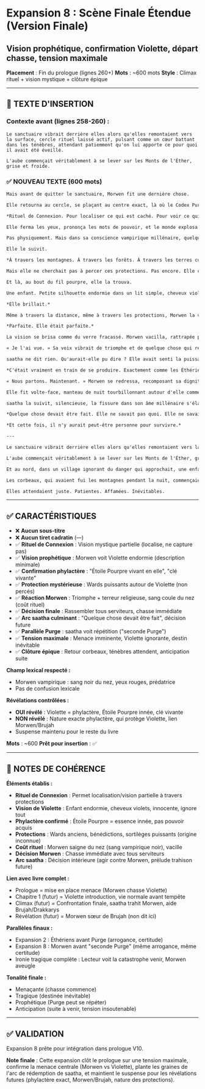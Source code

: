 # Expansion 8 : Scène Finale Étendue (Version Finale)
## Vision prophétique, confirmation Violette, départ chasse, tension maximale

**Placement** : Fin du prologue (lignes 260+)
**Mots** : ~600 mots
**Style** : Climax rituel + vision mystique + clôture épique

---

## 📍 TEXTE D'INSERTION

### Contexte avant (lignes 258-260) :
```
Le sanctuaire vibrait derrière elles alors qu'elles remontaient vers la surface, cercle rituel laissé actif, pulsant comme un cœur battant dans les ténèbres, attendant patiemment qu'on lui apporte ce pour quoi il avait été éveillé.

L'aube commençait véritablement à se lever sur les Monts de l'Éther, grise et froide.
```

### ✅ NOUVEAU TEXTE (600 mots)

```markdown
Mais avant de quitter le sanctuaire, Morwen fit une dernière chose.

Elle retourna au cercle, se plaçant au centre exact, là où le Codex Purpureus pulsait de sa lumière malade. Elle posa ses mains pâles sur la couverture de cuir noir, sentit le grimoire frémir sous ses doigts comme un animal reconnaissant son maître. Les pages se tournèrent furieusement, s'arrêtant sur un passage qu'elle connaissait par cœur, qu'elle avait lu mille fois dans ses nuits d'obsession.

*Rituel de Connexion. Pour localiser ce qui est caché. Pour voir ce qui refuse d'être vu.*

Elle ferma les yeux, prononça les mots de pouvoir, et le monde explosa.

Pas physiquement. Mais dans sa conscience vampirique millénaire, quelque chose se déchira, s'ouvrit, révélant un fil ténu de lumière pourpre qui s'étendait à travers l'Éther lui-même. Un lien. Une connexion. Fragile comme une toile d'araignée, mais là, indéniablement là.

Elle le suivit.

*À travers les montagnes. À travers les forêts. À travers les terres cultivées et les villages endormis. À travers les protections qui entouraient la cible comme des couches d'armure invisible. Des sortilèges anciens. Des bénédictions. Des wards si puissants qu'ils brûlaient comme du feu blanc dans sa vision éthérique.*

Mais elle ne cherchait pas à percer ces protections. Pas encore. Elle cherchait juste à confirmer. À voir. À savoir.

Et là, au bout du fil pourpre, elle la trouva.

Une enfant. Petite silhouette endormie dans un lit simple, cheveux violets étalés sur l'oreiller blanc. Un visage innocent, paisible, ignorant complètement qu'elle était le centre d'une tempête cosmique qui se préparait. Ignorant que des forces millénaires convergeaient vers elle, que des rituels interdits avaient été préparés pour elle, que son existence même était la clé d'un pouvoir que le monde avait essayé d'enterrer.

*Elle brillait.*

Même à travers la distance, même à travers les protections, Morwen la voyait. L'Étoile Pourpre vivait en elle. Pas comme un pouvoir acquis, mais comme une essence innée, tissée dans chaque cellule de son corps, pulsant en synchronie parfaite avec son cœur d'enfant. Un phylactère. Un réceptacle. Une clé vivante façonnée par des forces que même Morwen ne comprenait pas totalement.

*Parfaite. Elle était parfaite.*

La vision se brisa comme du verre fracassé. Morwen vacilla, rattrapée par saatha dont les mains froides stabilisèrent la vampire tremblante. Du sang noir coulait du nez de Morwen, prix minuscule pour l'information obtenue. Elle l'essuya d'un geste impatient, yeux rouges brillant d'une intensité démente.

« Je l'ai vue. » Sa voix vibrait de triomphe et de quelque chose qui ressemblait à de la terreur religieuse. « Elle existe. Elle est réelle. Et elle est exactement ce dont j'ai besoin. »

saatha ne dit rien. Qu'aurait-elle pu dire ? Elle avait senti la puissance qui avait traversé le cercle pendant la vision. Elle avait vu l'expression sur le visage de Morwen, mélange d'extase et de désespoir qui glaçait le sang même des immortels.

*C'était vraiment en train de se produire. Exactement comme les Éthériens. Exactement comme la Purge.*

« Nous partons. Maintenant. » Morwen se redressa, recomposant sa dignité vampirique, effaçant toute trace de faiblesse. « Rassemble les serviteurs. Tous. Je ne prends aucun risque cette fois. Nous la trouverons. Nous la prendrons. Et nous achèverons ce qui a été commencé il y a mille ans. »

Elle fit volte-face, manteau de nuit tourbillonnant autour d'elle comme des ailes de corbeau déployées, et marcha vers la sortie du sanctuaire avec la détermination absolue d'une prédatrice qui a enfin localisé sa proie.

saatha la suivit, silencieuse, la fissure dans son âme millénaire s'élargissant à chaque pas.

*Quelque chose devait être fait. Elle ne savait pas quoi. Elle ne savait pas comment. Mais si elle ne faisait rien, cette enfant aux yeux violets serait sacrifiée, et le monde pourrait bien connaître une seconde Purge.*

*Et cette fois, il n'y aurait peut-être personne pour survivre.*

---

Le sanctuaire vibrait derrière elles alors qu'elles remontaient vers la surface, cercle rituel laissé actif, pulsant comme un cœur battant dans les ténèbres, attendant patiemment qu'on lui apporte ce pour quoi il avait été éveillé.

L'aube commençait véritablement à se lever sur les Monts de l'Éther, grise et froide, mais dans les ombres qui fuyaient la lumière montante, quelque chose de bien plus sombre s'éveillait. Une chasse. Une quête. Une obsession millénaire qui touchait enfin à son terme.

Et au nord, dans un village ignorant du danger qui approchait, une enfant dormait paisiblement, rêvant de choses simples et innocentes, alors que son destin se refermait sur elle comme une mâchoire de fer.

Les corbeaux, qui avaient fui les montagnes pendant la nuit, commençaient timidement à revenir. Mais ils évitaient toujours le sanctuaire. Certaines ténèbres, même dissipées par l'aube, ne disparaissaient jamais vraiment.

Elles attendaient juste. Patientes. Affamées. Inévitables.
```

---

## ✅ CARACTÉRISTIQUES

- ❌ **Aucun sous-titre**
- ❌ **Aucun tiret cadratin** (—)
- ✅ **Rituel de Connexion** : Vision mystique partielle (localise, ne capture pas)
- ✅ **Vision prophétique** : Morwen voit Violette endormie (description minimale)
- ✅ **Confirmation phylactère** : "Étoile Pourpre vivant en elle", "clé vivante"
- ✅ **Protection mystérieuse** : Wards puissants autour de Violette (non percés)
- ✅ **Réaction Morwen** : Triomphe + terreur religieuse, sang coule du nez (coût rituel)
- ✅ **Décision finale** : Rassembler tous serviteurs, chasse immédiate
- ✅ **Arc saatha culminant** : "Quelque chose devait être fait", décision future
- ✅ **Parallèle Purge** : saatha voit répétition ("seconde Purge")
- ✅ **Tension maximale** : Menace imminente, Violette ignorante, destin inévitable
- ✅ **Clôture épique** : Retour corbeaux, ténèbres attendent, anticipation suite

**Champ lexical respecté :**
- Morwen vampirique : sang noir du nez, yeux rouges, prédatrice
- Pas de confusion lexicale

**Révélations contrôlées :**
- **OUI révélé** : Violette = phylactère, Étoile Pourpre innée, clé vivante
- **NON révélé** : Nature exacte phylactère, qui protège Violette, lien Morwen/Brujah
- Suspense maintenu pour le reste du livre

**Mots** : ~600
**Prêt pour insertion** : ✅

---

## 📝 NOTES DE COHÉRENCE

**Éléments établis :**
- **Rituel de Connexion** : Permet localisation/vision partielle à travers protections
- **Vision de Violette** : Enfant endormie, cheveux violets, innocente, ignore tout
- **Phylactère confirmé** : Étoile Pourpre = essence innée, pas pouvoir acquis
- **Protections** : Wards anciens, bénédictions, sortilèges puissants (origine inconnue)
- **Coût rituel** : Morwen saigne du nez (sang vampirique noir), vacille
- **Décision Morwen** : Chasse immédiate avec tous serviteurs
- **Arc saatha** : Décision intérieure (agir contre Morwen, prélude trahison future)

**Lien avec livre complet :**
- Prologue = mise en place menace (Morwen chasse Violette)
- Chapitre 1 (futur) = Violette introduction, vie normale avant tempête
- Climax (futur) = Confrontation finale, saatha trahit Morwen, aide Brujah/Drakkarys
- Révélation (futur) = Morwen sœur de Brujah (non dit ici)

**Parallèles finaux :**
- Expansion 2 : Éthériens avant Purge (arrogance, certitude)
- Expansion 8 : Morwen avant "seconde Purge" (même arrogance, même certitude)
- Ironie tragique complète : Lecteur voit la catastrophe venir, Morwen aveugle

**Tonalité finale :**
- Menaçante (chasse commence)
- Tragique (destinée inévitable)
- Prophétique (Purge peut se répéter)
- Anticipation (suite à venir, tension insoutenable)

---

## ✅ VALIDATION

Expansion 8 prête pour intégration dans prologue V10.

**Note finale** : Cette expansion clôt le prologue sur une tension maximale, confirme la menace centrale (Morwen vs Violette), plante les graines de l'arc de rédemption de saatha, et maintient le suspense pour les révélations futures (phylactère exact, Morwen/Brujah, nature des protections).
